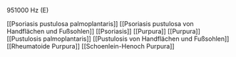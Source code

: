 951000 Hz (E)

[[Psoriasis pustulosa palmoplantaris]]
[[Psoriasis pustulosa von Handflächen und Fußsohlen]]
[[Psoriasis]]
[[Purpura]]
[[Purpura]]
[[Pustulosis palmoplantaris]]
[[Pustulosis von Handflächen und Fußsohlen]]
[[Rheumatoide Purpura]]
[[Schoenlein-Henoch Purpura]]